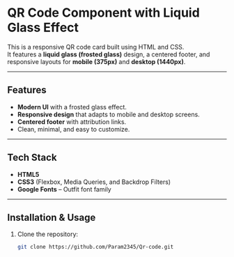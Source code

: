 # QR Code Component with Liquid Glass Effect

This is a responsive QR code card built using HTML and CSS.  
It features a **liquid glass (frosted glass)** design, a centered footer, and responsive layouts for **mobile (375px)** and **desktop (1440px)**.

---

## Features

- **Modern UI** with a frosted glass effect.
- **Responsive design** that adapts to mobile and desktop screens.
- **Centered footer** with attribution links.
- Clean, minimal, and easy to customize.

---

## Tech Stack

- **HTML5**
- **CSS3** (Flexbox, Media Queries, and Backdrop Filters)
- **Google Fonts** – Outfit font family

---

## Installation & Usage

1. Clone the repository:
   ```bash
   git clone https://github.com/Param2345/Qr-code.git
